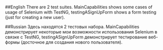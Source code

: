 ##English
There are 2 test suites. MainCapabilities shows some cases of usage of Selenium with TestNG, testingASignUpForm shows 
a form testing (just for creating a new user).

##Russian
Здесь находятся 2 тестовых набора. MainCapabilities демонстрирует некоторые мои возможности использования Selenium 
в связке с TestNG, testingASignUpForm демонстрирует тестирование веб-формы (досточное для создания нового пользователя).